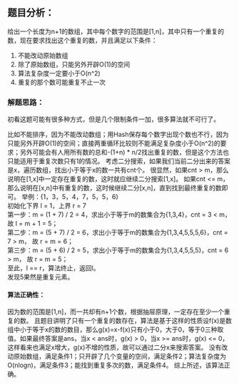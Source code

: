 ## 题目分析：

给出一个长度为n+1的数组，其中每个数字的范围是[1,n]，其中只有一个重复的数，现在要求找出这个重复的数，并且满足以下条件：
1. 不能改动原始数组
2. 除了原始数组，只能另外开辟O(1)的空间
3. 算法复杂度一定要小于O(n^2)
4. 重复的那个数可能重复不止一次

### 解题思路：

初看这题可能有很多种方式，但是几个限制条件一加，很多算法就不可行了。

比如不能排序，因为不能改动数组；用Hash保存每个数字出现个数也不行，因为只能另外开辟O(1)的空间；直接两重循环比较则不能满足复杂度小于O(n^2)的要求；另外可能会有人用所有数的总和-(1+n) * n/2找出重复的数，但是这个方法也只能适用于重复次数只有1的情况。
考虑二分搜索，如果我们当前二分出来的答案是x，遍历数组，找出小于等于x的数一共有cnt个。
很显然，如果cnt > m，那么说明在[1,x]中一定存在重复的数，这时就应继续二分搜索[1,x]。
如果cnt <= m，那么说明在[x,n]中有重复的数，这时候继续二分[x,n]，直到找到最终重复的数即可。
举例：{1，3，5，4，7，5，5，6}  
初始化下界 l = 1，上界 r = 7  
第一步：m = (1 + 7) / 2 = 4，求出小于等于m的数集合为{1,3,4}，cnt = 3 < m， 故 l = m + 1 = 5；  
第二步：m = (5 + 7) / 2 = 6，求出小于等于m的数集合为{1,3,4,5,5,5,6}，cnt = 7 > m， 故 r = m = 6；   
第三步：m = (5 + 6) / 2 = 5，求出小于等于m的数集合为{1,3,4,5,5,5}，cnt = 6 > m， 故 r = m = 5；  
至此，l == r，算法终止，返回l。   
发现5果然是重复元素。  


#### 算法正确性：

因为数的范围是[1,n]，而一共却有n+1个数，根据抽屉原理，一定存在至少一个重复的数。
且题目讲明了只有一个重复的数存在，算法是基于这样的性质设f(x)是数组中小于等于x的数的数目，那么g(x)=x-f(x)只有小于0，大于0，等于0三种取值。如果最终答案是ans，当x < ans时，g(x) > 0，当x >= ans时，g(x) <= 0，这样看来也满足x增大，g(x)不增的性质，故可以通过二分x来搜索答案。
没有改动原始数组，满足条件1；只开辟了几个变量的空间，满足条件2；算法复杂度为O(nlogn)，满足条件3；能找到重复多次的数，满足条件4。
综上所述，该算法正确。
